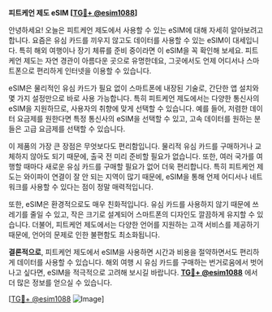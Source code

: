 **피트케언 제도 eSIM [[TG💪+ @esim1088](https://t.me/s/esim1088)]**

안녕하세요! 오늘은 피트케언 제도에서 사용할 수 있는 eSIM에 대해 자세히 알아보려고 합니다. 요즘은 유심 카드를 끼우지 않고도 데이터를 사용할 수 있는 eSIM이 대세입니다. 특히 해외 여행이나 장기 체류를 준비 중이라면 이 eSIM을 꼭 확인해 보세요. 피트케언 제도는 자연 경관이 아름다운 곳으로 유명한데요, 그곳에서도 언제 어디서나 스마트폰으로 편리하게 인터넷을 이용할 수 있습니다.

eSIM은 물리적인 유심 카드가 필요 없이 스마트폰에 내장된 기술로, 간단한 앱 설치와 몇 가지 설정만으로 바로 사용 가능합니다. 특히 피트케언 제도에서는 다양한 통신사의 eSIM을 지원하므로, 사용자의 취향에 맞게 선택할 수 있습니다. 예를 들어, 저렴한 데이터 요금제를 원한다면 특정 통신사의 eSIM을 선택할 수 있고, 고속 데이터를 원하는 분들은 고급 요금제를 선택할 수 있습니다.

이 제품의 가장 큰 장점은 무엇보다도 편리함입니다. 물리적 유심 카드를 구매하거나 교체하지 않아도 되기 때문에, 출국 전 미리 준비할 필요가 없습니다. 또한, 여러 국가를 여행할 때마다 새로운 유심 카드를 구매할 필요가 없어 더욱 편리합니다. 특히 피트케언 제도는 와이파이 연결이 잘 안 되는 지역이 많기 때문에, eSIM을 통해 언제 어디서나 네트워크를 사용할 수 있다는 점이 정말 매력적입니다.

또한, eSIM은 환경적으로도 매우 친화적입니다. 유심 카드를 사용하지 않기 때문에 쓰레기를 줄일 수 있고, 작은 크기로 설계되어 스마트폰의 디자인도 깔끔하게 유지할 수 있습니다. 더불어, 피트케언 제도에서는 다양한 언어를 지원하는 고객 서비스를 제공하기 때문에, 언어의 문제로 인한 불편함도 최소화됩니다.

**결론적으로**, 피트케언 제도에서 eSIM을 사용하면 시간과 비용을 절약하면서도 편리하게 데이터를 사용할 수 있습니다. 해외 여행 시 유심 카드를 구매하는 번거로움에서 벗어나고 싶다면, eSIM을 적극적으로 고려해 보시길 바랍니다. **[TG💪+ @esim1088](https://t.me/s/esim1088)** 에서 더 많은 정보를 얻으실 수 있습니다.

[[TG💪+ @esim1088](https://t.me/s/esim1088) ![Image](https://i.postimg.cc/Y0z9fWf4/image.png)]